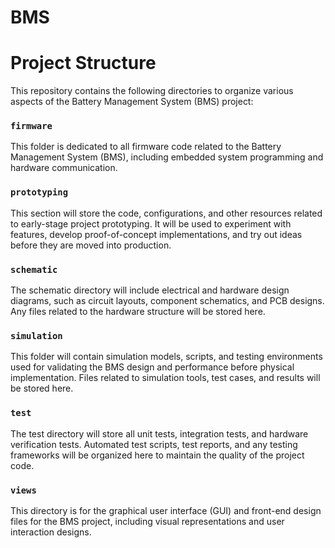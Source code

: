 # BMS

# Project Structure

This repository contains the following directories to organize various aspects of the Battery Management System (BMS) project:

### `firmware`
This folder is dedicated to all firmware code related to the Battery Management System (BMS), including embedded system programming and hardware communication.

### `prototyping`
This section will store the code, configurations, and other resources related to early-stage project prototyping. It will be used to experiment with features, develop proof-of-concept implementations, and try out ideas before they are moved into production.

### `schematic`
The schematic directory will include electrical and hardware design diagrams, such as circuit layouts, component schematics, and PCB designs. Any files related to the hardware structure will be stored here.

### `simulation`
This folder will contain simulation models, scripts, and testing environments used for validating the BMS design and performance before physical implementation. Files related to simulation tools, test cases, and results will be stored here.

### `test`
The test directory will store all unit tests, integration tests, and hardware verification tests. Automated test scripts, test reports, and any testing frameworks will be organized here to maintain the quality of the project code.

### `views`
This directory is for the graphical user interface (GUI) and front-end design files for the BMS project, including visual representations and user interaction designs.
